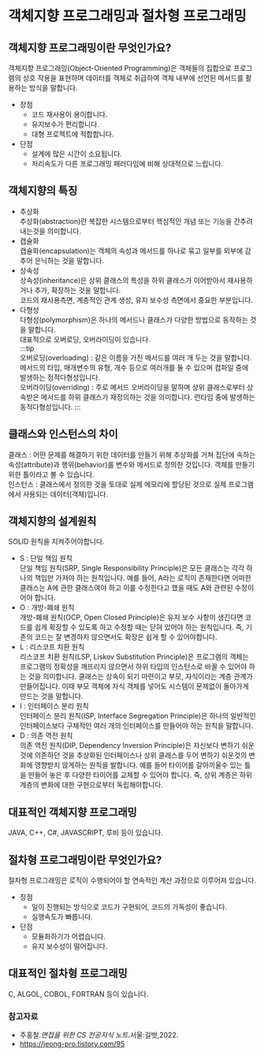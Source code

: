 # 객체지향 프로그래밍과 절차형 프로그래밍

## 객체지향 프로그래밍이란 무엇인가요?
객체지향 프로그래밍(Object-Oriented Programming)은 객체들의 집합으로 프로그램의 상호 작용을 표현하며 
데이터를 객체로 취급하여 객체 내부에 선언된 메서드를 활용하는 방식을 말합니다.
- 장점 
  - 코드 재사용이 용이합니다.
  - 유지보수가 편리합니다.
  - 대형 프로젝트에 적합합니다.
- 단점
  - 설계에 많은 시간이 소요됩니다.
  - 처리속도가 다른 프로그래밍 패러다임에 비해 상대적으로 느립니다.

## 객체지향의 특징
- 추상화  
추상화(abstraction)란 복잡한 시스템으로부터 핵심적인 개념 또는 기능을 간추려내는것을 의미합니다.
- 캡슐화  
캡슐화(encapsulation)는 객체의 속성과 메서드를 하나로 묶고 일부를 외부에 감추어 은닉하는 것을 말합니다.
- 상속성  
상속성(inheritance)은 상위 클래스의 특성을 하위 클래스가 이어받아서 재사용하거나 추가, 확장하는 것을 말합니다.  
코드의 재사용측면, 계층적인 관계 생성, 유지 보수성 측면에서 중요한 부분입니다.
- 다형성  
다형성(polymorphism)은 하나의 메서드나 클래스가 다양한 방법으로 동작하는 것을 말합니다.  
대표적으로 오버로딩, 오버라이딩이 있습니다.  
:::tip  
오버로딩(overloading) : 같은 이름을 가진 메서드를 여러 개 두는 것을 말합니다. 
메서드의 타입, 매개변수의 유형, 개수 등으로 여러개를 둘 수 있으며 컴파일 중에 발생하는 정적다형성입니다.  
오버라이딩(overriding) : 주로 메서드 오버라이딩을 말하며 상위 클래스로부터 상속받은 메서드를 하위 클래스가 재정의하는 것을 의미합니다. 
런타임 중에 발생하는 동적다형성입니다.
:::

## 클래스와 인스턴스의 차이
클래스 : 어떤 문제를 해결하기 위한 데이터를 만들기 위해 추상화를 거쳐 집단에 속하는 속성(attribute)과 행위(behavior)를 변수와 메서드로 정의한 것입니다.
객체를 만들기 위한 틀이라고 볼 수 있습니다.  
인스턴스 : 클래스에서 정의한 것을 토대로 실제 메모리에 할당된 것으로 실제 프로그램에서 사용되는 데이터(객체)입니다.

## 객체지향의 설계원칙
SOLID 원칙을 지켜주어야합니다.

- S : 단일 책임 원칙  
단일 책임 원칙(SRP, Single Responsibility Principle)은 모든 클래스는 각각 하나의 책임만 가져야 하는 원칙입니다.
예를 들어, A라는 로직이 존재한다면 어떠한 클래스는 A에 관한 클래스여야 하고 이를 수정한다고 했을 때도 A와 관련된 수정이어야 합니다.
- O : 개방-폐쇄 원칙  
개방-폐쇄 원칙(OCP, Open Closed Principle)은 유지 보수 사항이 생긴다면 코드를 쉽게 확장할 수 있도록 하고 수정할 때는 닫혀 있어야 하는 원칙입니다.
즉, 기존의 코드는 잘 변경하지 않으면서도 확장은 쉽게 할 수 있어야합니다.
- L : 리스코프 치환 원칙  
리스코프 치환 원칙(LSP, Liskov Substitution Principle)은 프로그램의 객체는 프로그램의 정확성을 깨뜨리지 않으면서 하위 타입의 인스턴스로 바꿀 수 있어야 하는 것을 의미합니다.
클래스는 상속이 되기 마련이고 부모, 자식이라는 계층 관계가 만들어집니다.
이때 부모 객체에 자식 객체를 넣어도 시스템이 문제없이 돌아가게 만드는 것을 말합니다. 
- I : 인터페이스 분리 원칙  
인터페이스 분리 원칙(ISP, Interface Segregation Principle)은 하나의 일반적인 인터페이스보다 구체적인 여러 개의 인터페이스를 만들어야 하는 원칙을 말합니다.
- D : 의존 역전 원칙  
의존 역전 원칙(DIP, Dependency Inversion Principle)은 자신보다 변하기 쉬운것에 의존하던 것을 추상화된 인터페이스나 상위 클래스를 두어 변하기 쉬운것의 변화에 영향받지 않게하는 원칙을 발합니다.
예를 들어 타이어를 갈아끼울수 있는 틀을 만들어 놓은 후 다양한 타이어를 교체할 수 있어야 합니다. 즉, 상위 계층은 하위 계층의 변화에 대한 구현으로부터 독립해야합니다.

## 대표적인 객체지향 프로그래밍
JAVA, C++, C#, JAVASCRIPT, 루비 등이 있습니다.

## 절차형 프로그래밍이란 무엇인가요?
절차형 프로그래밍은 로직이 수행되어야 할 연속적인 계산 과정으로 이루어져 있습니다.
- 장점
  - 일이 진행되는 방식으로 코드가 구현되어, 코드의 가독성이 좋습니다.
  - 실행속도가 빠릅니다.
- 단점
  - 모듈화하기가 어렵습니다.
  - 유지 보수성이 떨어집니다.

## 대표적인 절차형 프로그래밍
C, ALGOL, COBOL, FORTRAN 등이 있습니다.

### 참고자료
- 주홍철.*면접을 위한 CS 전공지식 노트*.서울:길벗,2022.
- https://jeong-pro.tistory.com/95